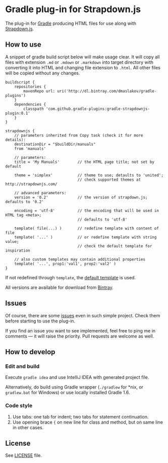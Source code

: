 # Gradle plug-in for Strapdown.js

The plug-in for [Gradle](http://www.gradle.org/) producing HTML files for use along with [Strapdown.js](http://strapdownjs.com/).

## How to use

A snippet of gradle build script below will make usage clear. It will copy all files with extension `.md` or `.mdown` or `.markdown` into target directory with converting it into HTML and changing file extension to `.html`. All other files will be copied without any changes.

    buildscript {
        repositories {
            mavenRepo url: uri('http://dl.bintray.com/dmaslakov/gradle-plugins')
        }
        dependencies {
            classpath 'com.github.gradle-plugins:gradle-strapdownjs-plugin:0.1'
        }
    }

    strapdownjs {
        // parameters inherited from Copy task (check it for more details):
        destinationDir = "$buildDir/manuals"
        from 'manuals'

        // parameters:
        title = 'My Manuals'        // the HTML page title; not set by default

        theme = 'simplex'           // theme to use; detaults to 'united';
                                    // check supported themes at http://strapdownjs.com/

        // advanced parameters:
        version = '0.2'             // the version of strapdown.js; defaults to '0.2'

        encoding = 'utf-8'          // the encoding that will be used in HTML tag <meta>;
                                    // defaults to 'utf-8'

        template( file(...) )       // redefine template with content of file
        template( '...' )           // or redefine template with string value;
                                    // check the default template for inspiration

        // also custom templates may contain additional properties
        template( '...', prop1:'val1', prop2:'val2' )
    }

If not redefined through `template`, the [default template](src/main/resources/com/github/gradle-plugins/strapdownjs/default.html) is used.

All versions are available for download from [Bintray](https://bintray.com/dmaslakov/gradle-plugins/gradle-strapdownjs-plugin).

## Issues
Of course, there are some [issues](https://github.com/dmaslakov/gradle-strapdownjs-plugin/issues) even in such simple project. Check them before starting to use the plug-in.

If you find an issue you want to see implemented, feel free to ping me in comments &mdash; it will raise the priority. Pull requests are welcome as well.

## How to develop
### Edit and build
Execute `gradle idea` and use IntelliJ IDEA with generated project file.

Alternatively, do build using Gradle wrapper (`./gradlew` for *nix, or `gradlew.bat` for Windows) or use locally installed Gradle 1.6.

### Code style
1. Use tabs: one tab for indent; two tabs for statement continuation.
2. Use opening brace `{` on new line for class and method, but on same line in other cases.

## License
See [LICENSE](LICENSE) file.

